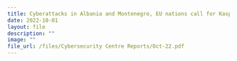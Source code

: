 ```yaml
---
title: Cyberattacks in Albania and Montenegro, EU nations call for Kaspersky ban
date: 2022-10-01
layout: file
description: ""
image: ""
file_url: /files/Cybersecurity Centre Reports/Oct-22.pdf
---
```


